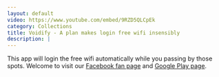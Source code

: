 ```yaml
---
layout: default
video: https://www.youtube.com/embed/9RZD5QLCpEk
category: Collections
title: Voidify - A plan makes login free wifi insensibly  
description: |
---
```

This app will login the free wifi automatically while you passing by those spots. Welcome to visit our [Facebook fan page](https://www.facebook.com/voidify/) and [Google Play page](https://play.google.com/store/apps/details?id=net.voidify.sashimi).
